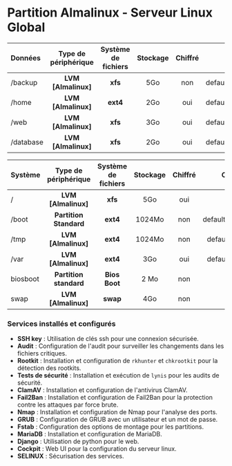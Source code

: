 # Partition Almalinux - Serveur Linux Global

| Données  |     Type de périphérique     | Système de fichiers | Stockage | Chiffré | Options de montage |
| :--------------- |:---------------:|:-----:|:-----:|:-----:|:-----:|
| /backup  |   **LVM [Almalinux]**      |  **xfs** | 5Go | non | defaults,noexec,nosuid,nodev,relatime |
| /home | **LVM [Almalinux]** | **ext4** | 2Go | oui | defaults,noexec,nosuid,nodev,relatime |
| /web | **LVM [Almalinux]** | **xfs** | 3Go | oui | defaults,noexec,nosuid,nodev,relatime |
| /database| **LVM [Almalinux]** | **xfs**| 2Go | oui | defaults,noexec,nosuid,nodev,relatime |

| Système  |     Type de périphérique     | Système de fichiers | Stockage | Chiffré | Options de montage |
| :--------------- |:---------------:|:-----:|:-----:|:-----:|:-----:|
| / | **LVM [Almalinux]**   | **xfs** | 5Go | oui | defaults,nodev |
| /boot | **Partition Standard** | **ext4** | 1024Mo | non | defaults,ro,nodev,nosuid,noexec |
| /tmp | **LVM [Almalinux]** | **ext4** | 1024Mo | non | defaults,noexec,nosuid,nodev |
| /var | **LVM [Almalinux]** | **ext4** | 3Go | oui | defaults,noexec,nosuid,nodev |
| biosboot | **Partition standard** | **Bios Boot** | 2 Mo | non | / |
| swap | **LVM [Almalinux]** | **swap** | 4Go | non | defaults |

### Services installés et configurés

- **SSH key** : Utilisation de clés ssh pour une connexion sécurisée.
- **Audit** : Configuration de l'audit pour surveiller les changements dans les fichiers critiques.
- **Rootkit** : Installation et configuration de `rkhunter` et `chkrootkit` pour la détection des rootkits.
- **Tests de sécurité** : Installation et exécution de `lynis` pour les audits de sécurité.
- **ClamAV** : Installation et configuration de l'antivirus ClamAV.
- **Fail2Ban** : Installation et configuration de Fail2Ban pour la protection contre les attaques par force brute.
- **Nmap** : Installation et configuration de Nmap pour l'analyse des ports.
- **GRUB** : Configuration de GRUB avec un utilisateur et un mot de passe.
- **Fstab** : Configuration des options de montage pour les partitions.
- **MariaDB** : Installation et configuration de MariaDB.
- **Django** : Utilisation de python pour le web.
- **Cockpit** : Web UI pour la configuration du serveur linux.
- **SELINUX** : Sécurisation des services.
